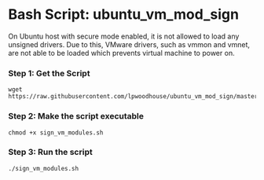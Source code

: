 # Bash Script: ubuntu_vm_mod_sign
On Ubuntu host with secure mode enabled, it is not allowed to load any unsigned drivers. Due to this, VMware drivers, such as vmmon and vmnet, are not able to be loaded which prevents virtual machine to power on.

### Step 1: Get the Script
```shell
wget https://raw.githubusercontent.com/lpwoodhouse/ubuntu_vm_mod_sign/master/sign_vm_modules.sh
```
### Step 2: Make the script executable
```shell
chmod +x sign_vm_modules.sh
```
### Step 3: Run the script
```shell
./sign_vm_modules.sh
```

